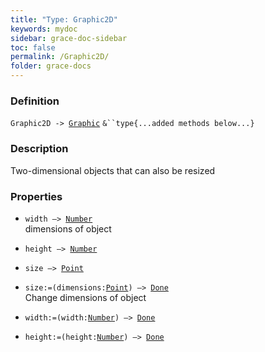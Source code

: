 ```yaml
---
title: "Type: Graphic2D"
keywords: mydoc
sidebar: grace-doc-sidebar
toc: false
permalink: /Graphic2D/
folder: grace-docs
---
```


### Definition
`Graphic2D -> `[`Graphic`](/grace-documentation/Graphic) `&``type{...added methods below...}`

### Description
Two-dimensional objects that can also be resized

### Properties
- `width —> `[`Number`](/grace-documentation/404)  
dimensions of object
  
- `height —> `[`Number`](/grace-documentation/404)  
  
- `size —> `[`Point`](/grace-documentation/404)  
  
- `size:=(dimensions:`[`Point`](/grace-documentation/404)`) —> `[`Done`](/grace-documentation/404)  
Change dimensions of object
  
- `width:=(width:`[`Number`](/grace-documentation/404)`) —> `[`Done`](/grace-documentation/404)  
  
- `height:=(height:`[`Number`](/grace-documentation/404)`) —> `[`Done`](/grace-documentation/404)  
  
